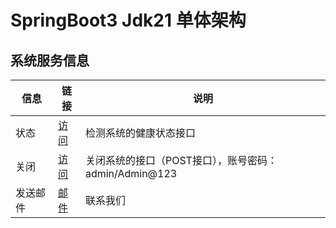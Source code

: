 # SpringBoot3 Jdk21 单体架构

## 系统服务信息

| 信息   | 链接                                             | 说明                                   |
|------|------------------------------------------------|--------------------------------------|
| 状态   | [访问](http://localhost:20420/actuator/health)   | 检测系统的健康状态接口                          |
| 关闭   | [访问](http://localhost:20420/actuator/shutdown) | 关闭系统的接口（POST接口），账号密码：admin/Admin@123 |
| 发送邮件 | [邮件](mailto:2385569970@qq.com)                 | 联系我们                                 |

